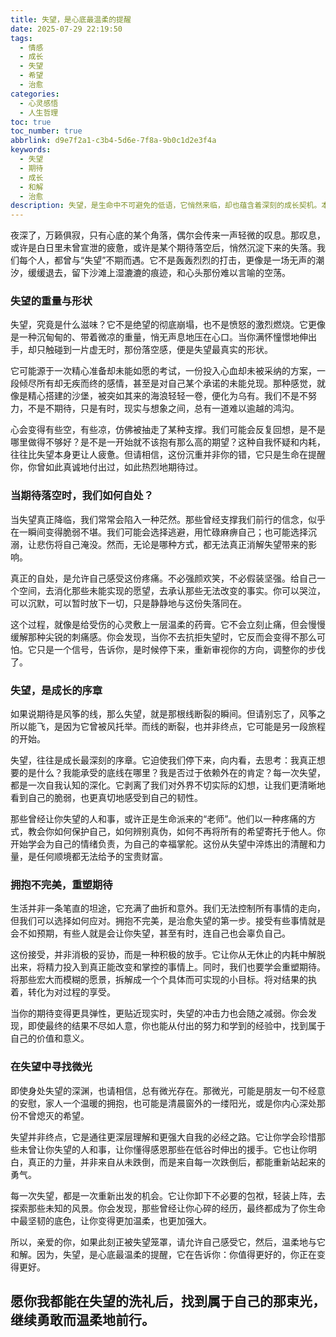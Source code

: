 ```yaml
---
title: 失望，是心底最温柔的提醒
date: 2025-07-29 22:19:50
tags:
  - 情感
  - 成长
  - 失望
  - 希望
  - 治愈
categories:
  - 心灵感悟
  - 人生哲理
toc: true
toc_number: true
abbrlink: d9e7f2a1-c3b4-5d6e-7f8a-9b0c1d2e3f4a
keywords:
  - 失望
  - 期待
  - 成长
  - 和解
  - 治愈
description: 失望，是生命中不可避免的低语，它悄然来临，却也蕴含着深刻的成长契机。本文将带你温柔地探索失望的重量与形状，理解它如何重塑我们的期待，并最终引导我们走向更深层的自我和解与内在力量。
---
```


夜深了，万籁俱寂，只有心底的某个角落，偶尔会传来一声轻微的叹息。那叹息，或许是白日里未曾宣泄的疲惫，或许是某个期待落空后，悄然沉淀下来的失落。我们每个人，都曾与“失望”不期而遇。它不是轰轰烈烈的打击，更像是一场无声的潮汐，缓缓退去，留下沙滩上湿漉漉的痕迹，和心头那份难以言喻的空荡。

### 失望的重量与形状

失望，究竟是什么滋味？它不是绝望的彻底崩塌，也不是愤怒的激烈燃烧。它更像是一种沉甸甸的、带着微凉的重量，悄无声息地压在心口。当你满怀憧憬地伸出手，却只触碰到一片虚无时，那份落空感，便是失望最真实的形状。

它可能源于一次精心准备却未能如愿的考试，一份投入心血却未被采纳的方案，一段倾尽所有却无疾而终的感情，甚至是对自己某个承诺的未能兑现。那种感觉，就像是精心搭建的沙堡，被突如其来的海浪轻轻一卷，便化为乌有。我们不是不努力，不是不期待，只是有时，现实与想象之间，总有一道难以逾越的鸿沟。

心会变得有些空，有些凉，仿佛被抽走了某种支撑。我们可能会反复回想，是不是哪里做得不够好？是不是一开始就不该抱有那么高的期望？这种自我怀疑和内耗，往往比失望本身更让人疲惫。但请相信，这份沉重并非你的错，它只是生命在提醒你，你曾如此真诚地付出过，如此热烈地期待过。

### 当期待落空时，我们如何自处？

当失望真正降临，我们常常会陷入一种茫然。那些曾经支撑我们前行的信念，似乎在一瞬间变得脆弱不堪。我们可能会选择逃避，用忙碌麻痹自己；也可能选择沉溺，让悲伤将自己淹没。然而，无论是哪种方式，都无法真正消解失望带来的影响。

真正的自处，是允许自己感受这份疼痛。不必强颜欢笑，不必假装坚强。给自己一个空间，去消化那些未能实现的愿望，去承认那些无法改变的事实。你可以哭泣，可以沉默，可以暂时放下一切，只是静静地与这份失落同在。

这个过程，就像是给受伤的心灵敷上一层温柔的药膏。它不会立刻止痛，但会慢慢缓解那种尖锐的刺痛感。你会发现，当你不去抗拒失望时，它反而会变得不那么可怕。它只是一个信号，告诉你，是时候停下来，重新审视你的方向，调整你的步伐了。

### 失望，是成长的序章

如果说期待是风筝的线，那么失望，就是那根线断裂的瞬间。但请别忘了，风筝之所以能飞，是因为它曾被风托举。而线的断裂，也并非终点，它可能是另一段旅程的开始。

失望，往往是成长最深刻的序章。它迫使我们停下来，向内看，去思考：我真正想要的是什么？我能承受的底线在哪里？我是否过于依赖外在的肯定？每一次失望，都是一次自我认知的深化。它剥离了我们对外界不切实际的幻想，让我们更清晰地看到自己的脆弱，也更真切地感受到自己的韧性。

那些曾经让你失望的人和事，或许正是生命派来的“老师”。他们以一种疼痛的方式，教会你如何保护自己，如何辨别真伪，如何不再将所有的希望寄托于他人。你开始学会为自己的情绪负责，为自己的幸福掌舵。这份从失望中淬炼出的清醒和力量，是任何顺境都无法给予的宝贵财富。

### 拥抱不完美，重塑期待

生活并非一条笔直的坦途，它充满了曲折和意外。我们无法控制所有事情的走向，但我们可以选择如何应对。拥抱不完美，是治愈失望的第一步。接受有些事情就是会不如预期，有些人就是会让你失望，甚至有时，连自己也会辜负自己。

这份接受，并非消极的妥协，而是一种积极的放手。它让你从无休止的内耗中解脱出来，将精力投入到真正能改变和掌控的事情上。同时，我们也要学会重塑期待。将那些宏大而模糊的愿景，拆解成一个个具体而可实现的小目标。将对结果的执着，转化为对过程的享受。

当你的期待变得更具弹性，更贴近现实时，失望的冲击力也会随之减弱。你会发现，即使最终的结果不尽如人意，你也能从付出的努力和学到的经验中，找到属于自己的价值和意义。

### 在失望中寻找微光

即使身处失望的深渊，也请相信，总有微光存在。那微光，可能是朋友一句不经意的安慰，家人一个温暖的拥抱，也可能是清晨窗外的一缕阳光，或是你内心深处那份不曾熄灭的希望。

失望并非终点，它是通往更深层理解和更强大自我的必经之路。它让你学会珍惜那些未曾让你失望的人和事，让你懂得感恩那些在低谷时伸出的援手。它也让你明白，真正的力量，并非来自从未跌倒，而是来自每一次跌倒后，都能重新站起来的勇气。

每一次失望，都是一次重新出发的机会。它让你卸下不必要的包袱，轻装上阵，去探索那些未知的风景。你会发现，那些曾经让你心碎的经历，最终都成为了你生命中最坚韧的底色，让你变得更加温柔，也更加强大。

所以，亲爱的你，如果此刻正被失望笼罩，请允许自己感受它，然后，温柔地与它和解。因为，失望，是心底最温柔的提醒，它在告诉你：你值得更好的，你正在变得更好。

愿你我都能在失望的洗礼后，找到属于自己的那束光，继续勇敢而温柔地前行。
---